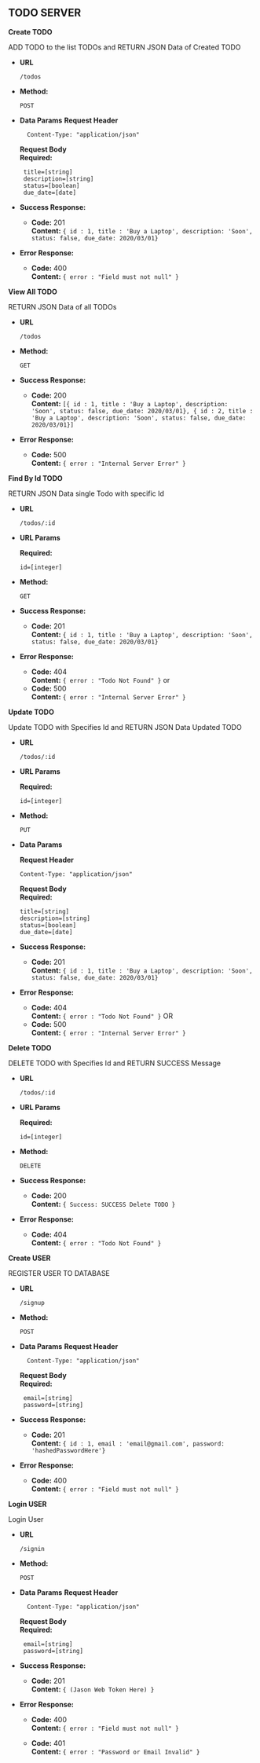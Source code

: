 **TODO SERVER**
----

**Create TODO**
  
  ADD TODO to the list TODOs and RETURN JSON Data of Created TODO

* **URL**

  ```
  /todos
  ```
* **Method:**

  `POST`
   
* **Data Params**
    **Request Header**<br>
    ```
      Content-Type: "application/json"
    ```

    **Request Body**<br>
    **Required:**
 
   ```
    title=[string]
    description=[string]
    status=[boolean]
    due_date=[date]
   ```
   

* **Success Response:**

  * **Code:** 201 <br />
    **Content:** `{ id : 1, title : 'Buy a Laptop', description: 'Soon', status: false, due_date: 2020/03/01}`
 
* **Error Response:**

  * **Code:** 400  <br />
    **Content:** `{ error : "Field must not null" }`


**View All TODO**

  RETURN JSON Data of all TODOs

* **URL**

  ```
  /todos
  ```

* **Method:**

  ```
  GET
  ```
* **Success Response:**

  * **Code:** 200 <br />
    **Content:** `[{ id : 1, title : 'Buy a Laptop', description: 'Soon', status: false, due_date: 2020/03/01}, { id : 2, title : 'Buy a Laptop', description: 'Soon', status: false, due_date: 2020/03/01}]`
 
* **Error Response:**

  * **Code:** 500  <br />
    **Content:** `{ error : "Internal Server Error" }`

**Find By Id TODO**

  RETURN JSON Data single Todo with specific Id

* **URL**

  ```
  /todos/:id
  ```
* **URL Params**

    **Required:**
   ```
   id=[integer]
   ```

* **Method:**

  ```
  GET
  ```

* **Success Response:**

  * **Code:** 201 <br />
    **Content:** `{ id : 1, title : 'Buy a Laptop', description: 'Soon', status: false, due_date: 2020/03/01}`
 
* **Error Response:**

  * **Code:** 404  <br />
    **Content:** `{ error : "Todo Not Found" }`
  or
  * **Code:** 500  <br />
    **Content:** `{ error : "Internal Server Error" }`
  

**Update TODO**

  Update TODO with Specifies Id and RETURN JSON Data Updated TODO

* **URL**

  ```
  /todos/:id
  ```

* **URL Params**

    **Required:**
   ```
   id=[integer]
   ```

* **Method:**

  ```
  PUT
  ```
   
* **Data Params**

  **Request Header**

    ```
    Content-Type: "application/json"
    ```

    **Request Body**<br>
    **Required:**

    ```
    title=[string]
    description=[string]
    status=[boolean]
    due_date=[date]
    ```

* **Success Response:**

  * **Code:** 201 <br />
    **Content:** `{ id : 1, title : 'Buy a Laptop', description: 'Soon', status: false, due_date: 2020/03/01}`
 
* **Error Response:**

  * **Code:** 404  <br />
    **Content:** `{ error : "Todo Not Found" }`
  OR
  * **Code:** 500  <br />
    **Content:** `{ error : "Internal Server Error" }`

**Delete TODO**

  DELETE TODO with Specifies Id and RETURN SUCCESS Message

* **URL**

  ```
  /todos/:id
  ```

* **URL Params**

    **Required:**
   ```
   id=[integer]
   ```

* **Method:**

  ```
  DELETE
  ```

* **Success Response:**

  * **Code:** 200 <br />
    **Content:** `{ Success: SUCCESS Delete TODO }`
 
* **Error Response:**

  * **Code:** 404  <br />
    **Content:** `{ error : "Todo Not Found" }`

**Create USER**
  
  REGISTER USER TO DATABASE

* **URL**

  ```
  /signup
  ```
* **Method:**

  `POST`
   
* **Data Params**
    **Request Header**<br>
    ```
      Content-Type: "application/json"
    ```

    **Request Body**<br>
    **Required:**
 
   ```
    email=[string]
    password=[string]
   ```
   

* **Success Response:**

  * **Code:** 201 <br />
    **Content:** `{ id : 1, email : 'email@gmail.com', password: 'hashedPasswordHere'}`
 
* **Error Response:**

  * **Code:** 400  <br />
    **Content:** `{ error : "Field must not null" }`

**Login USER**
  
  Login User

* **URL**

  ```
  /signin
  ```
* **Method:**

  `POST`
   
* **Data Params**
    **Request Header**<br>
    ```
      Content-Type: "application/json"
    ```

    **Request Body**<br>
    **Required:**
 
   ```
    email=[string]
    password=[string]
   ```
   

* **Success Response:**

  * **Code:** 201 <br />
    **Content:** `{ (Jason Web Token Here) }`
 
* **Error Response:**

  * **Code:** 400  <br />
    **Content:** `{ error : "Field must not null" }`

  * **Code:** 401  <br />
    **Content:** `{ error : "Password or Email Invalid" }`

  
